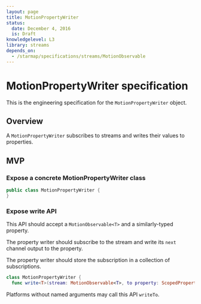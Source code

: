 ```yaml
---
layout: page
title: MotionPropertyWriter
status:
  date: December 4, 2016
  is: Draft
knowledgelevel: L3
library: streams
depends_on:
  - /starmap/specifications/streams/MotionObservable
---
```


# MotionPropertyWriter specification

This is the engineering specification for the `MotionPropertyWriter` object.

## Overview

A `MotionPropertyWriter` subscribes to streams and writes their values to properties.

## MVP

### Expose a concrete MotionPropertyWriter class

```swift
public class MotionPropertyWriter {
}
```

### Expose write API

This API should accept a `MotionObservable<T>` and a similarly-typed property.

The property writer should subscribe to the stream and write its `next` channel output to the
property.

The property writer should store the subscription in a collection of subscriptions.

```swift
class MotionPropertyWriter {
  func write<T>(stream: MotionObservable<T>, to property: ScopedProperty<T>) {
```

Platforms without named arguments may call this API `writeTo`.
